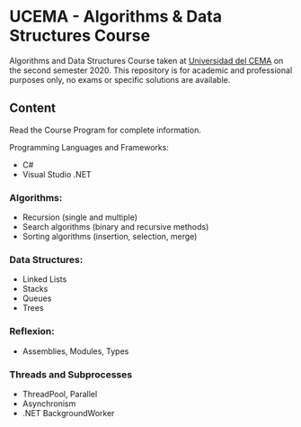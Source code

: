 # UCEMA - Algorithms & Data Structures Course

Algorithms and Data Structures Course taken at [Universidad del CEMA](https://ucema.edu.ar/) on the second semester 2020. This repository is for academic and professional purposes only, no exams or specific solutions are available.

## Content

Read the Course Program for complete information.

Programming Languages and Frameworks:
* C#
* Visual Studio .NET 

### Algorithms:
* Recursion (single and multiple)
* Search algorithms (binary and recursive methods)
* Sorting algorithms (insertion, selection, merge)

### Data Structures:
* Linked Lists
* Stacks
* Queues
* Trees

### Reflexion:
* Assemblies, Modules, Types

### Threads and Subprocesses
* ThreadPool, Parallel 
* Asynchronism
* .NET BackgroundWorker

